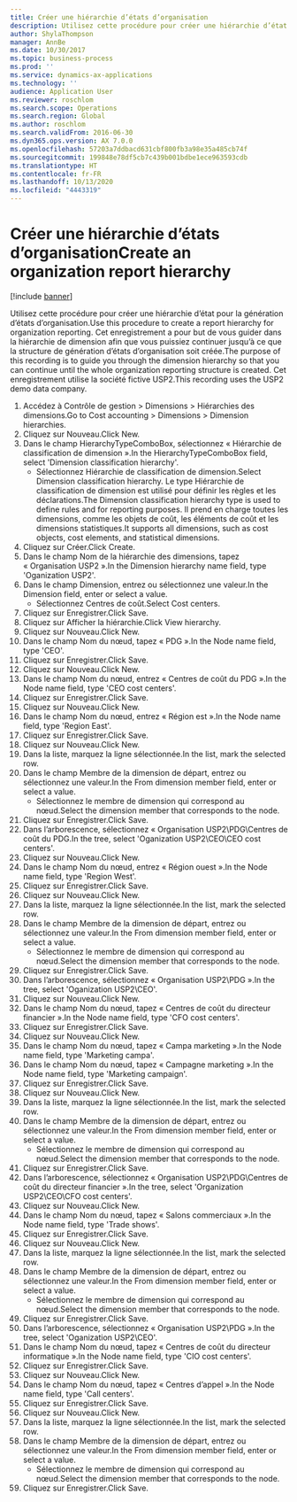 ```yaml
---
title: Créer une hiérarchie d’états d’organisation
description: Utilisez cette procédure pour créer une hiérarchie d’état pour la génération d’états d’organisation.
author: ShylaThompson
manager: AnnBe
ms.date: 10/30/2017
ms.topic: business-process
ms.prod: ''
ms.service: dynamics-ax-applications
ms.technology: ''
audience: Application User
ms.reviewer: roschlom
ms.search.scope: Operations
ms.search.region: Global
ms.author: roschlom
ms.search.validFrom: 2016-06-30
ms.dyn365.ops.version: AX 7.0.0
ms.openlocfilehash: 57203a7ddbacd631cbf800fb3a98e35a485cb74f
ms.sourcegitcommit: 199848e78df5cb7c439b001bdbe1ece963593cdb
ms.translationtype: HT
ms.contentlocale: fr-FR
ms.lasthandoff: 10/13/2020
ms.locfileid: "4443319"
---
```

# <a name="create-an-organization-report-hierarchy"></a><span data-ttu-id="6c31d-103">Créer une hiérarchie d’états d’organisation</span><span class="sxs-lookup"><span data-stu-id="6c31d-103">Create an organization report hierarchy</span></span>

[!include [banner](../../includes/banner.md)]

<span data-ttu-id="6c31d-104">Utilisez cette procédure pour créer une hiérarchie d’état pour la génération d’états d’organisation.</span><span class="sxs-lookup"><span data-stu-id="6c31d-104">Use this procedure to create a report hierarchy for organization reporting.</span></span> <span data-ttu-id="6c31d-105">Cet enregistrement a pour but de vous guider dans la hiérarchie de dimension afin que vous puissiez continuer jusqu’à ce que la structure de génération d’états d’organisation soit créée.</span><span class="sxs-lookup"><span data-stu-id="6c31d-105">The purpose of this recording is to guide you through the dimension hierarchy so that you can continue until the whole organization reporting structure is created.</span></span> <span data-ttu-id="6c31d-106">Cet enregistrement utilise la société fictive USP2.</span><span class="sxs-lookup"><span data-stu-id="6c31d-106">This recording uses the USP2 demo data company.</span></span>

1. <span data-ttu-id="6c31d-107">Accédez à Contrôle de gestion > Dimensions > Hiérarchies des dimensions.</span><span class="sxs-lookup"><span data-stu-id="6c31d-107">Go to Cost accounting > Dimensions > Dimension hierarchies.</span></span>
2. <span data-ttu-id="6c31d-108">Cliquez sur Nouveau.</span><span class="sxs-lookup"><span data-stu-id="6c31d-108">Click New.</span></span>
3. <span data-ttu-id="6c31d-109">Dans le champ HierarchyTypeComboBox, sélectionnez « Hiérarchie de classification de dimension ».</span><span class="sxs-lookup"><span data-stu-id="6c31d-109">In the HierarchyTypeComboBox field, select 'Dimension classification hierarchy'.</span></span>
    * <span data-ttu-id="6c31d-110">Sélectionnez Hiérarchie de classification de dimension.</span><span class="sxs-lookup"><span data-stu-id="6c31d-110">Select Dimension classification hierarchy.</span></span> <span data-ttu-id="6c31d-111">Le type Hiérarchie de classification de dimension est utilisé pour définir les règles et les déclarations.</span><span class="sxs-lookup"><span data-stu-id="6c31d-111">The Dimension classification hierarchy type is used to define rules and for reporting purposes.</span></span> <span data-ttu-id="6c31d-112">Il prend en charge toutes les dimensions, comme les objets de coût, les éléments de coût et les dimensions statistiques.</span><span class="sxs-lookup"><span data-stu-id="6c31d-112">It supports all dimensions, such as cost objects, cost elements, and statistical dimensions.</span></span>  
4. <span data-ttu-id="6c31d-113">Cliquez sur Créer.</span><span class="sxs-lookup"><span data-stu-id="6c31d-113">Click Create.</span></span>
5. <span data-ttu-id="6c31d-114">Dans le champ Nom de la hiérarchie des dimensions, tapez « Organisation USP2 ».</span><span class="sxs-lookup"><span data-stu-id="6c31d-114">In the Dimension hierarchy name field, type 'Oganization USP2'.</span></span>
6. <span data-ttu-id="6c31d-115">Dans le champ Dimension, entrez ou sélectionnez une valeur.</span><span class="sxs-lookup"><span data-stu-id="6c31d-115">In the Dimension field, enter or select a value.</span></span>
    * <span data-ttu-id="6c31d-116">Sélectionnez Centres de coût.</span><span class="sxs-lookup"><span data-stu-id="6c31d-116">Select Cost centers.</span></span>  
7. <span data-ttu-id="6c31d-117">Cliquez sur Enregistrer.</span><span class="sxs-lookup"><span data-stu-id="6c31d-117">Click Save.</span></span>
8. <span data-ttu-id="6c31d-118">Cliquez sur Afficher la hiérarchie.</span><span class="sxs-lookup"><span data-stu-id="6c31d-118">Click View hierarchy.</span></span>
9. <span data-ttu-id="6c31d-119">Cliquez sur Nouveau.</span><span class="sxs-lookup"><span data-stu-id="6c31d-119">Click New.</span></span>
10. <span data-ttu-id="6c31d-120">Dans le champ Nom du nœud, tapez « PDG ».</span><span class="sxs-lookup"><span data-stu-id="6c31d-120">In the Node name field, type 'CEO'.</span></span>
11. <span data-ttu-id="6c31d-121">Cliquez sur Enregistrer.</span><span class="sxs-lookup"><span data-stu-id="6c31d-121">Click Save.</span></span>
12. <span data-ttu-id="6c31d-122">Cliquez sur Nouveau.</span><span class="sxs-lookup"><span data-stu-id="6c31d-122">Click New.</span></span>
13. <span data-ttu-id="6c31d-123">Dans le champ Nom du nœud, entrez « Centres de coût du PDG ».</span><span class="sxs-lookup"><span data-stu-id="6c31d-123">In the Node name field, type 'CEO cost centers'.</span></span>
14. <span data-ttu-id="6c31d-124">Cliquez sur Enregistrer.</span><span class="sxs-lookup"><span data-stu-id="6c31d-124">Click Save.</span></span>
15. <span data-ttu-id="6c31d-125">Cliquez sur Nouveau.</span><span class="sxs-lookup"><span data-stu-id="6c31d-125">Click New.</span></span>
16. <span data-ttu-id="6c31d-126">Dans le champ Nom du nœud, entrez « Région est ».</span><span class="sxs-lookup"><span data-stu-id="6c31d-126">In the Node name field, type 'Region East'.</span></span>
17. <span data-ttu-id="6c31d-127">Cliquez sur Enregistrer.</span><span class="sxs-lookup"><span data-stu-id="6c31d-127">Click Save.</span></span>
18. <span data-ttu-id="6c31d-128">Cliquez sur Nouveau.</span><span class="sxs-lookup"><span data-stu-id="6c31d-128">Click New.</span></span>
19. <span data-ttu-id="6c31d-129">Dans la liste, marquez la ligne sélectionnée.</span><span class="sxs-lookup"><span data-stu-id="6c31d-129">In the list, mark the selected row.</span></span>
20. <span data-ttu-id="6c31d-130">Dans le champ Membre de la dimension de départ, entrez ou sélectionnez une valeur.</span><span class="sxs-lookup"><span data-stu-id="6c31d-130">In the From dimension member field, enter or select a value.</span></span>
    * <span data-ttu-id="6c31d-131">Sélectionnez le membre de dimension qui correspond au nœud.</span><span class="sxs-lookup"><span data-stu-id="6c31d-131">Select the dimension member that corresponds to the node.</span></span>  
21. <span data-ttu-id="6c31d-132">Cliquez sur Enregistrer.</span><span class="sxs-lookup"><span data-stu-id="6c31d-132">Click Save.</span></span>
22. <span data-ttu-id="6c31d-133">Dans l’arborescence, sélectionnez « Organisation USP2\PDG\Centres de coût du PDG.</span><span class="sxs-lookup"><span data-stu-id="6c31d-133">In the tree, select 'Oganization USP2\CEO\CEO cost centers'.</span></span>
23. <span data-ttu-id="6c31d-134">Cliquez sur Nouveau.</span><span class="sxs-lookup"><span data-stu-id="6c31d-134">Click New.</span></span>
24. <span data-ttu-id="6c31d-135">Dans le champ Nom du nœud, entrez « Région ouest ».</span><span class="sxs-lookup"><span data-stu-id="6c31d-135">In the Node name field, type 'Region West'.</span></span>
25. <span data-ttu-id="6c31d-136">Cliquez sur Enregistrer.</span><span class="sxs-lookup"><span data-stu-id="6c31d-136">Click Save.</span></span>
26. <span data-ttu-id="6c31d-137">Cliquez sur Nouveau.</span><span class="sxs-lookup"><span data-stu-id="6c31d-137">Click New.</span></span>
27. <span data-ttu-id="6c31d-138">Dans la liste, marquez la ligne sélectionnée.</span><span class="sxs-lookup"><span data-stu-id="6c31d-138">In the list, mark the selected row.</span></span>
28. <span data-ttu-id="6c31d-139">Dans le champ Membre de la dimension de départ, entrez ou sélectionnez une valeur.</span><span class="sxs-lookup"><span data-stu-id="6c31d-139">In the From dimension member field, enter or select a value.</span></span>
    * <span data-ttu-id="6c31d-140">Sélectionnez le membre de dimension qui correspond au nœud.</span><span class="sxs-lookup"><span data-stu-id="6c31d-140">Select the dimension member that corresponds to the node.</span></span>  
29. <span data-ttu-id="6c31d-141">Cliquez sur Enregistrer.</span><span class="sxs-lookup"><span data-stu-id="6c31d-141">Click Save.</span></span>
30. <span data-ttu-id="6c31d-142">Dans l’arborescence, sélectionnez « Organisation USP2\PDG ».</span><span class="sxs-lookup"><span data-stu-id="6c31d-142">In the tree, select 'Oganization USP2\CEO'.</span></span>
31. <span data-ttu-id="6c31d-143">Cliquez sur Nouveau.</span><span class="sxs-lookup"><span data-stu-id="6c31d-143">Click New.</span></span>
32. <span data-ttu-id="6c31d-144">Dans le champ Nom du nœud, tapez « Centres de coût du directeur financier ».</span><span class="sxs-lookup"><span data-stu-id="6c31d-144">In the Node name field, type 'CFO cost centers'.</span></span>
33. <span data-ttu-id="6c31d-145">Cliquez sur Enregistrer.</span><span class="sxs-lookup"><span data-stu-id="6c31d-145">Click Save.</span></span>
34. <span data-ttu-id="6c31d-146">Cliquez sur Nouveau.</span><span class="sxs-lookup"><span data-stu-id="6c31d-146">Click New.</span></span>
35. <span data-ttu-id="6c31d-147">Dans le champ Nom du nœud, tapez « Campa marketing ».</span><span class="sxs-lookup"><span data-stu-id="6c31d-147">In the Node name field, type 'Marketing campa'.</span></span>
36. <span data-ttu-id="6c31d-148">Dans le champ Nom du nœud, tapez « Campagne marketing ».</span><span class="sxs-lookup"><span data-stu-id="6c31d-148">In the Node name field, type 'Marketing campaign'.</span></span>
37. <span data-ttu-id="6c31d-149">Cliquez sur Enregistrer.</span><span class="sxs-lookup"><span data-stu-id="6c31d-149">Click Save.</span></span>
38. <span data-ttu-id="6c31d-150">Cliquez sur Nouveau.</span><span class="sxs-lookup"><span data-stu-id="6c31d-150">Click New.</span></span>
39. <span data-ttu-id="6c31d-151">Dans la liste, marquez la ligne sélectionnée.</span><span class="sxs-lookup"><span data-stu-id="6c31d-151">In the list, mark the selected row.</span></span>
40. <span data-ttu-id="6c31d-152">Dans le champ Membre de la dimension de départ, entrez ou sélectionnez une valeur.</span><span class="sxs-lookup"><span data-stu-id="6c31d-152">In the From dimension member field, enter or select a value.</span></span>
    * <span data-ttu-id="6c31d-153">Sélectionnez le membre de dimension qui correspond au nœud.</span><span class="sxs-lookup"><span data-stu-id="6c31d-153">Select the dimension member that corresponds to the node.</span></span>  
41. <span data-ttu-id="6c31d-154">Cliquez sur Enregistrer.</span><span class="sxs-lookup"><span data-stu-id="6c31d-154">Click Save.</span></span>
42. <span data-ttu-id="6c31d-155">Dans l’arborescence, sélectionnez « Organisation USP2\PDG\Centres de coût du directeur financier ».</span><span class="sxs-lookup"><span data-stu-id="6c31d-155">In the tree, select 'Organization USP2\CEO\CFO cost centers'.</span></span>
43. <span data-ttu-id="6c31d-156">Cliquez sur Nouveau.</span><span class="sxs-lookup"><span data-stu-id="6c31d-156">Click New.</span></span>
44. <span data-ttu-id="6c31d-157">Dans le champ Nom du nœud, tapez « Salons commerciaux ».</span><span class="sxs-lookup"><span data-stu-id="6c31d-157">In the Node name field, type 'Trade shows'.</span></span>
45. <span data-ttu-id="6c31d-158">Cliquez sur Enregistrer.</span><span class="sxs-lookup"><span data-stu-id="6c31d-158">Click Save.</span></span>
46. <span data-ttu-id="6c31d-159">Cliquez sur Nouveau.</span><span class="sxs-lookup"><span data-stu-id="6c31d-159">Click New.</span></span>
47. <span data-ttu-id="6c31d-160">Dans la liste, marquez la ligne sélectionnée.</span><span class="sxs-lookup"><span data-stu-id="6c31d-160">In the list, mark the selected row.</span></span>
48. <span data-ttu-id="6c31d-161">Dans le champ Membre de la dimension de départ, entrez ou sélectionnez une valeur.</span><span class="sxs-lookup"><span data-stu-id="6c31d-161">In the From dimension member field, enter or select a value.</span></span>
    * <span data-ttu-id="6c31d-162">Sélectionnez le membre de dimension qui correspond au nœud.</span><span class="sxs-lookup"><span data-stu-id="6c31d-162">Select the dimension member that corresponds to the node.</span></span>  
49. <span data-ttu-id="6c31d-163">Cliquez sur Enregistrer.</span><span class="sxs-lookup"><span data-stu-id="6c31d-163">Click Save.</span></span>
50. <span data-ttu-id="6c31d-164">Dans l’arborescence, sélectionnez « Organisation USP2\PDG ».</span><span class="sxs-lookup"><span data-stu-id="6c31d-164">In the tree, select 'Oganization USP2\CEO'.</span></span>
51. <span data-ttu-id="6c31d-165">Dans le champ Nom du nœud, tapez « Centres de coût du directeur informatique ».</span><span class="sxs-lookup"><span data-stu-id="6c31d-165">In the Node name field, type 'CIO cost centers'.</span></span>
52. <span data-ttu-id="6c31d-166">Cliquez sur Enregistrer.</span><span class="sxs-lookup"><span data-stu-id="6c31d-166">Click Save.</span></span>
53. <span data-ttu-id="6c31d-167">Cliquez sur Nouveau.</span><span class="sxs-lookup"><span data-stu-id="6c31d-167">Click New.</span></span>
54. <span data-ttu-id="6c31d-168">Dans le champ Nom du nœud, tapez « Centres d’appel ».</span><span class="sxs-lookup"><span data-stu-id="6c31d-168">In the Node name field, type 'Call centers'.</span></span>
55. <span data-ttu-id="6c31d-169">Cliquez sur Enregistrer.</span><span class="sxs-lookup"><span data-stu-id="6c31d-169">Click Save.</span></span>
56. <span data-ttu-id="6c31d-170">Cliquez sur Nouveau.</span><span class="sxs-lookup"><span data-stu-id="6c31d-170">Click New.</span></span>
57. <span data-ttu-id="6c31d-171">Dans la liste, marquez la ligne sélectionnée.</span><span class="sxs-lookup"><span data-stu-id="6c31d-171">In the list, mark the selected row.</span></span>
58. <span data-ttu-id="6c31d-172">Dans le champ Membre de la dimension de départ, entrez ou sélectionnez une valeur.</span><span class="sxs-lookup"><span data-stu-id="6c31d-172">In the From dimension member field, enter or select a value.</span></span>
    * <span data-ttu-id="6c31d-173">Sélectionnez le membre de dimension qui correspond au nœud.</span><span class="sxs-lookup"><span data-stu-id="6c31d-173">Select the dimension member that corresponds to the node.</span></span>  
59. <span data-ttu-id="6c31d-174">Cliquez sur Enregistrer.</span><span class="sxs-lookup"><span data-stu-id="6c31d-174">Click Save.</span></span>


